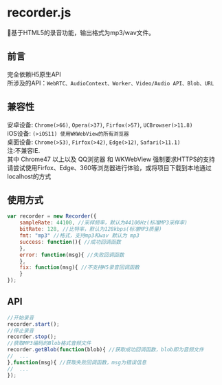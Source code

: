 # recorder.js
:microphone:基于HTML5的录音功能，输出格式为mp3/wav文件。  
## 前言
完全依赖H5原生API  
所涉及的API：`WebRTC、AudioContext、Worker、Video/Audio API、Blob、URL`  
## 兼容性
安卓设备: `Chrome(>66)`, `Opera(>37)`, `Firfox(>57)`, `UCBrowser(>11.8)`  
iOS设备: `(>iOS11) 使用WKWebView的所有浏览器`  
桌面设备: `Chrome(>53)`, `Firfox(>42)`, `Edge(>12)`, `Safari(>11.1)`  
注:不兼容IE.   
其中 Chrome47 以上以及 QQ浏览器 和 WKWebView 强制要求HTTPS的支持  
请尝试使用Firfox、Edge、360等浏览器进行体验，或将项目下载到本地通过localhost的方式  

## 使用方式
```js
var recorder = new Recorder({
    sampleRate: 44100, //采样频率，默认为44100Hz(标准MP3采样率)
    bitRate: 128, //比特率，默认为128kbps(标准MP3质量)
    fmt: "mp3" //格式，支持mp3和wav 默认为 mp3
    success: function(){ //成功回调函数
    },
    error: function(msg){ //失败回调函数
    },
    fix: function(msg){ //不支持H5录音回调函数
    }
});
```
## API
```js
//开始录音
recorder.start();
//停止录音
recorder.stop();
//获取MP3编码的Blob格式音频文件
recorder.getBlob(function(blob){ //获取成功回调函数，blob即为音频文件
//  ...
},function(msg){ //获取失败回调函数，msg为错误信息
//  ...
});
```
